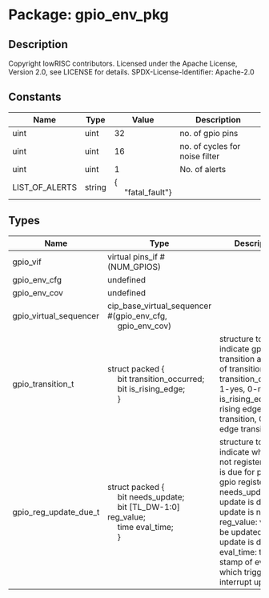 # Package: gpio_env_pkg

## Description

Copyright lowRISC contributors.
 Licensed under the Apache License, Version 2.0, see LICENSE for details.
 SPDX-License-Identifier: Apache-2.0
 

## Constants

| Name           | Type   | Value                                               | Description                     |
| -------------- | ------ | --------------------------------------------------- | ------------------------------- |
| uint           | uint   | 32                                                  | no. of gpio pins                |
| uint           | uint   | 16                                                  | no. of cycles for noise filter  |
| uint           | uint   | 1                                                   | No. of alerts                   |
| LIST_OF_ALERTS | string | {<br><span style="padding-left:20px">"fatal_fault"} |                                 |
## Types

| Name                   | Type                                                                                                                                                                                                                                         | Description                                                                                                                                                                                                                                                     |
| ---------------------- | -------------------------------------------------------------------------------------------------------------------------------------------------------------------------------------------------------------------------------------------- | --------------------------------------------------------------------------------------------------------------------------------------------------------------------------------------------------------------------------------------------------------------- |
| gpio_vif               | virtual pins_if #(NUM_GPIOS)                                                                                                                                                                                                                 |                                                                                                                                                                                                                                                                 |
| gpio_env_cfg           | undefined                                                                                                                                                                                                                                    |                                                                                                                                                                                                                                                                 |
| gpio_env_cov           | undefined                                                                                                                                                                                                                                    |                                                                                                                                                                                                                                                                 |
| gpio_virtual_sequencer | cip_base_virtual_sequencer #(gpio_env_cfg,<br><span style="padding-left:20px"> gpio_env_cov)                                                                                                                                                 |                                                                                                                                                                                                                                                                 |
| gpio_transition_t      | struct packed {<br><span style="padding-left:20px">     bit transition_occurred;<br><span style="padding-left:20px">     bit is_rising_edge;<br><span style="padding-left:20px">   }                                                         | structure to indicate gpio pin transition and type of transition transition_occurred: 1-yes, 0-no is_rising_edge: 1-rising edge transition, 0-falling edge transition                                                                                           |
| gpio_reg_update_due_t  | struct packed {<br><span style="padding-left:20px">     bit needs_update;<br><span style="padding-left:20px">     bit [TL_DW-1:0] reg_value;<br><span style="padding-left:20px">     time eval_time;<br><span style="padding-left:20px">   } | structure to indicate whether or not register update is due for particular gpio register needs_update: 1-update is due, 0-update is not due reg_value: value to be updated when update is due eval_time: time stamp of event, which triggered interrupt update  |
